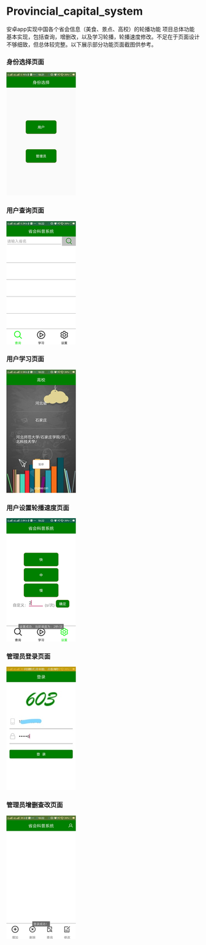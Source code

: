 # Provincial_capital_system
安卓app实现中国各个省会信息（美食、景点、高校）的轮播功能
项目总体功能基本实现，包括查询，增删改，以及学习轮播，轮播速度修改。不足在于页面设计不够细致，但总体较完整。以下展示部分功能页面截图供参考。
### 身份选择页面
![image](https://github.com/stop-imagine/Provincial_capital_system/blob/master/images/img1.png)
### 用户查询页面
![image](https://github.com/stop-imagine/Provincial_capital_system/blob/master/images/img2.png)
### 用户学习页面
![image](https://github.com/stop-imagine/Provincial_capital_system/blob/master/images/img3.png)
### 用户设置轮播速度页面
![image](https://github.com/stop-imagine/Provincial_capital_system/blob/master/images/img4.png)
### 管理员登录页面
![image](https://github.com/stop-imagine/Provincial_capital_system/blob/master/images/img5.jpg)
### 管理员增删查改页面
![image](https://github.com/stop-imagine/Provincial_capital_system/blob/master/images/img6.png)

